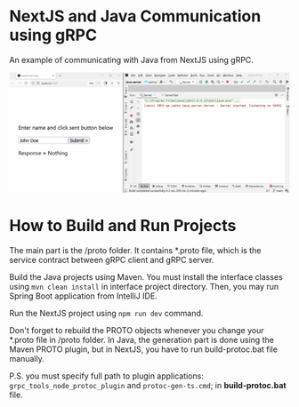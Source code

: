 # NextJS and Java Communication using gRPC
An example of communicating with Java from NextJS using gRPC.

![alt text](./demo.gif)

# How to Build and Run Projects
The main part is the /proto folder. It contains *.proto file, which is the service contract between gRPC client and gRPC server.

Build the Java projects using Maven. You must install the interface classes using `mvn clean install` in interface project directory. Then, you may run Spring Boot application from IntelliJ IDE.

Run the NextJS project using `npm run dev` command.

Don't forget to rebuild the PROTO objects whenever you change your *.proto file in /proto folder. In Java, the generation part is done using the Maven PROTO plugin, but in NextJS, you have to run build-protoc.bat file manually. 

P.S. you must specify full path to plugin applications: `grpc_tools_node_protoc_plugin` and `protoc-gen-ts.cmd`; in **build-protoc.bat** file.